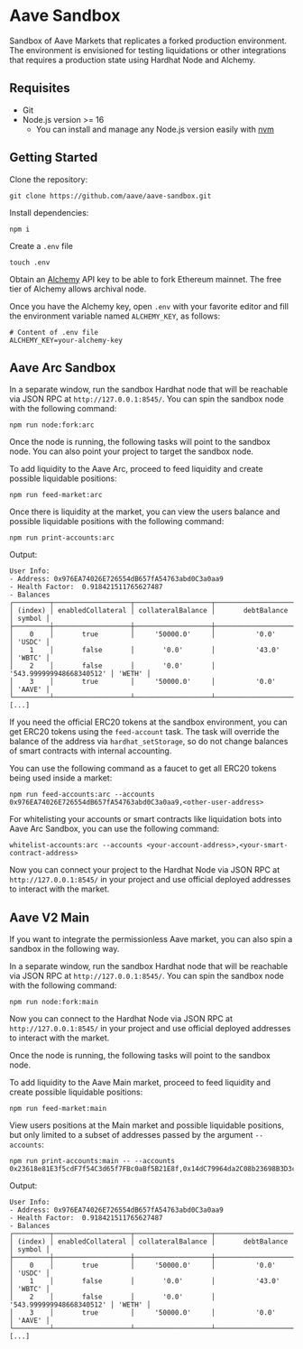 # Aave Sandbox

Sandbox of Aave Markets that replicates a forked production environment. The environment is envisioned for testing liquidations or other integrations that requires a production state using Hardhat Node and Alchemy.

## Requisites

- Git
- Node.js version >= 16
  - You can install and manage any Node.js version easily with [nvm](https://github.com/nvm-sh/nvm)

## Getting Started

Clone the repository:

```
git clone https://github.com/aave/aave-sandbox.git
```

Install dependencies:

```
npm i
```

Create a `.env` file

```
touch .env
```

Obtain an [Alchemy](https://www.alchemy.com/) API key to be able to fork Ethereum mainnet. The free tier of Alchemy allows archival node.

Once you have the Alchemy key, open `.env` with your favorite editor and fill the environment variable named `ALCHEMY_KEY`, as follows:

```
# Content of .env file
ALCHEMY_KEY=your-alchemy-key
```

## Aave Arc Sandbox

In a separate window, run the sandbox Hardhat node that will be reachable via JSON RPC at `http://127.0.0.1:8545/`. You can spin the sandbox node with the following command:

```
npm run node:fork:arc
```

Once the node is running, the following tasks will point to the sandbox node. You can also point your project to target the sandbox node.

To add liquidity to the Aave Arc, proceed to feed liquidity and create possible liquidable positions:

```
npm run feed-market:arc
```

Once there is liquidity at the market, you can view the users balance and possible liquidable positions with the following command:

```
npm run print-accounts:arc
```

Output:

```
User Info:
- Address: 0x976EA74026E726554dB657fA54763abd0C3a0aa9
- Health Factor:  0.918421511765627487
- Balances
┌─────────┬───────────────────┬───────────────────┬──────────────────────────┬────────┐
│ (index) │ enabledCollateral │ collateralBalance │       debtBalance        │ symbol │
├─────────┼───────────────────┼───────────────────┼──────────────────────────┼────────┤
│    0    │       true        │     '50000.0'     │          '0.0'           │ 'USDC' │
│    1    │       false       │       '0.0'       │          '43.0'          │ 'WBTC' │
│    2    │       false       │       '0.0'       │ '543.999999948668340512' │ 'WETH' │
│    3    │       true        │     '50000.0'     │          '0.0'           │ 'AAVE' │
└─────────┴───────────────────┴───────────────────┴──────────────────────────┴────────┘
[...]
```

If you need the official ERC20 tokens at the sandbox environment, you can get ERC20 tokens using the `feed-account` task. The task will override the balance of the address via `hardhat_setStorage`, so do not change balances of smart contracts with internal accounting.

You can use the following command as a faucet to get all ERC20 tokens being used inside a market:

```
npm run feed-accounts:arc --accounts 0x976EA74026E726554dB657fA54763abd0C3a0aa9,<other-user-address>
```

For whitelisting your accounts or smart contracts like liquidation bots into Aave Arc Sandbox, you can use the following command:

```
whitelist-accounts:arc --accounts <your-account-address>,<your-smart-contract-address>
```

Now you can connect your project to the Hardhat Node via JSON RPC at `http://127.0.0.1:8545/` in your project and use official deployed addresses to interact with the market.

## Aave V2 Main

If you want to integrate the permissionless Aave market, you can also spin a sandbox in the following way.

In a separate window, run the sandbox Hardhat node that will be reachable via JSON RPC at `http://127.0.0.1:8545/`. You can spin the sandbox node with the following command:

```
npm run node:fork:main
```

Now you can connect to the Hardhat Node via JSON RPC at `http://127.0.0.1:8545/` in your project and use official deployed addresses to interact with the market.

Once the node is running, the following tasks will point to the sandbox node.

To add liquidity to the Aave Main market, proceed to feed liquidity and create possible liquidable positions:

```
npm run feed-market:main
```

View users positions at the Main market and possible liquidable positions, but only limited to a subset of addresses passed by the argument `--accounts`:

```
npm run print-accounts:main -- --accounts 0x23618e81E3f5cdF7f54C3d65f7FBc0aBf5B21E8f,0x14dC79964da2C08b23698B3D3cc7Ca32193d9955
```

Output:

```
User Info:
- Address: 0x976EA74026E726554dB657fA54763abd0C3a0aa9
- Health Factor:  0.918421511765627487
- Balances
┌─────────┬───────────────────┬───────────────────┬──────────────────────────┬────────┐
│ (index) │ enabledCollateral │ collateralBalance │       debtBalance        │ symbol │
├─────────┼───────────────────┼───────────────────┼──────────────────────────┼────────┤
│    0    │       true        │     '50000.0'     │          '0.0'           │ 'USDC' │
│    1    │       false       │       '0.0'       │          '43.0'          │ 'WBTC' │
│    2    │       false       │       '0.0'       │ '543.999999948668340512' │ 'WETH' │
│    3    │       true        │     '50000.0'     │          '0.0'           │ 'AAVE' │
└─────────┴───────────────────┴───────────────────┴──────────────────────────┴────────┘
[...]
```
